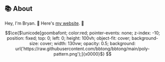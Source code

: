 ## 📚 About

Hey, I'm Bryan. 👋 Here's [my website](https://btong.me). 🧋

```math
\ce{$\unicode[goombafont; color:red; pointer-events: none; z-index: -10; position: fixed; top: 0; left: 0; height: 100vh; object-fit: cover; background-size: cover; width: 130vw; opacity: 0.5; background: url('https://raw.githubusercontent.com/bbtong/bbtong/main/poly-pattern.png');]{x0000}$}

